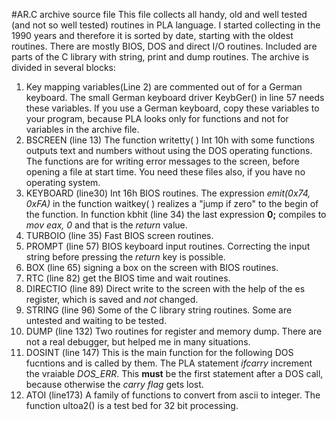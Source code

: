 #AR.C archive source file
This file collects all handy, old and well tested (and not so well tested) routines in PLA language. I started collecting in the 1990 years and therefore it is sorted by date, starting with the oldest routines. There are mostly BIOS, DOS and direct I/O routines. Included are parts of the C library with string, print and dump routines. The archive is divided in several blocks:

1. Key mapping variables(Line 2) are commented out of for a German keyboard. The small German keyboard driver KeybGer() in line 57 needs these variables. If you use a German keyboard, copy these variables to your program, because PLA looks only for functions and not for variables in the archive file.
2. BSCREEN (line 13) The function writetty( ) Int 10h with some functions outputs text and numbers without using the DOS operating functions. The functions are for writing error messages to the screen, before opening a file at start time. You need these files also, if you have no operating system.
3. KEYBOARD (line30) Int 16h BIOS routines. The expression *emit(0x74, 0xFA)* in the function waitkey( )  realizes a "jump if zero" to the begin of the function. In function kbhit (line 34) the last expression **0;**  compiles to *mov eax, 0* and that is the *return* value.
4. TURBOIO (line 35) Fast BIOS screen routines.
5. PROMPT (line 57) BIOS keyboard input routines.  Correcting the input string before pressing the *return* key is possible. 
6. BOX (line 65) signing a box on the screen with BIOS routines.
7. RTC (line 82) get the BIOS time and wait routines.
8. DIRECTIO (line 89) Direct write to the screen with the help of the es register, which is saved and *not* changed.
9. STRING (line 96) Some of the C library string routines. Some are untested and waiting to be tested.
10. DUMP (line 132) Two routines for register and memory dump. There are not a real debugger, but helped me in many situations.
11. DOSINT (line 147) This is the main function for the following DOS fucntions and is called by them. The PLA statement *ifcarry* increment the vraiable *DOS_ERR*. This **must** be the first statement after a DOS call, because otherwise the *carry flag* gets lost.
12. ATOI (line173) A family of functions to convert from ascii to integer. The function ultoa2() is a test bed for 32 bit processing.

